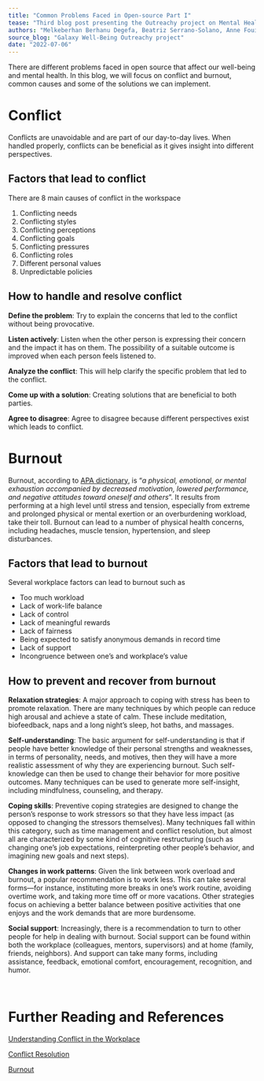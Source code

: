 ```yaml
---
title: "Common Problems Faced in Open-source Part I"
tease: "Third blog post presenting the Outreachy project on Mental Health"
authors: "Melkeberhan Berhanu Degefa, Beatriz Serrano-Solano, Anne Fouilloux"
source_blog: "Galaxy Well-Being Outreachy project"
date: "2022-07-06"
---
```


There are different problems faced in open source that affect our well-being and mental health. In this blog, we will focus on conflict and burnout, common causes and some of the solutions we can implement.

# Conflict

Conflicts are unavoidable and are part of our day-to-day lives. When handled properly, conflicts can be beneficial as it gives insight into different perspectives.

## Factors that lead to conflict

There are 8 main causes of conflict in the workspace
1.	Conflicting needs
2.	Conflicting styles
3.	Conflicting perceptions
4.	Conflicting goals
5.	Conflicting pressures 
6.	Conflicting roles
7.	Different personal values
8.	Unpredictable policies

## How to handle and resolve conflict

**Define the problem**: Try to explain the concerns that led to the conflict without being provocative. 

**Listen actively**: Listen when the other person is expressing their concern and the impact it has on them. The possibility of a suitable outcome is improved when each person feels listened to. 

**Analyze the conflict**: This will help clarify the specific problem that led to the conflict.

**Come up with a solution**: Creating solutions that are beneficial to both parties.

**Agree to disagree**: Agree to disagree because different perspectives exist which leads to conflict.

# Burnout

Burnout, according to [APA dictionary](https://dictionary.apa.org/), is “*a physical, emotional, or mental exhaustion accompanied by decreased motivation, lowered performance, and negative attitudes toward oneself and others*”. It results from performing at a high level until stress and tension, especially from extreme and prolonged physical or mental exertion or an overburdening workload, take their toll. 
Burnout can lead to a number of physical health concerns, including headaches, muscle tension, hypertension, and sleep disturbances.

## Factors that lead to burnout

Several workplace factors can lead to burnout such as

* Too much workload
* Lack of work-life balance
* Lack of control
* Lack of meaningful rewards
* Lack of fairness
* Being expected to satisfy anonymous demands in record time
* Lack of support
* Incongruence between one’s and workplace’s value

## How to prevent and recover from burnout 

**Relaxation strategies**: A major approach to coping with stress has been to promote relaxation. There are many techniques by which people can reduce high arousal and achieve a state of calm. These include meditation, biofeedback, naps and a long night’s sleep, hot baths, and massages. 

**Self-understanding**: The basic argument for self-understanding is that if people have better knowledge of their personal strengths and weaknesses, in terms of personality, needs, and motives, then they will have a more realistic assessment of why they are experiencing burnout. Such self-knowledge can then be used to change their behavior for more positive outcomes. Many techniques can be used to generate more self-insight, including mindfulness, counseling, and therapy. 

**Coping skills**: Preventive coping strategies are designed to change the person’s response to work stressors so that they have less impact (as opposed to changing the stressors themselves). Many techniques fall within this category, such as time management and conflict resolution, but almost all are characterized by some kind of cognitive restructuring (such as changing one’s job expectations, reinterpreting other people’s behavior, and imagining new goals and next steps). 

**Changes in work patterns**: Given the link between work overload and burnout, a popular recommendation is to work less. This can take several forms—for instance, instituting more breaks in one’s work routine, avoiding overtime work, and taking more time off or more vacations. Other strategies focus on achieving a better balance between positive activities that one enjoys and the work demands that are more burdensome.

**Social support**: Increasingly, there is a recommendation to turn to other people for help in dealing with burnout. Social support can be found within both the workplace (colleagues, mentors, supervisors) and at home (family, friends, neighbors). And support can take many forms, including assistance, feedback, emotional comfort, encouragement, recognition, and humor.

 
# Further Reading and References
[Understanding Conflict in the Workplace](https://journals.flvc.org/edis/article/download/108147/103437)

[Conflict Resolution](https://www.maxwell.syr.edu/docs/default-source/ektron-files/conflict-resolution-nk.pdf?sfvrsn=4de5d71e_5)

[Burnout](https://www.bridgestoeurope.com/wp-content/uploads/2020/03/BOIT_theoretical_abstract_2705.pdf)
